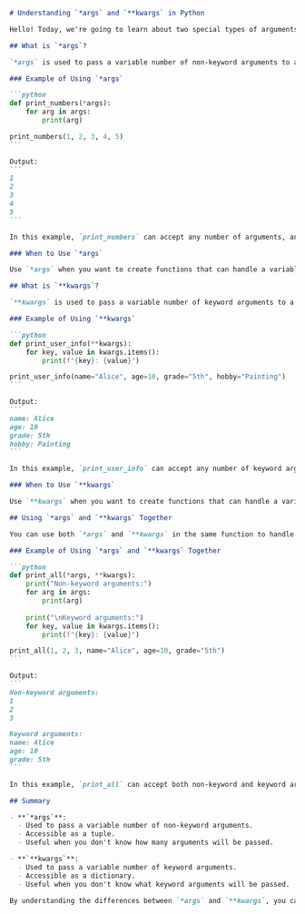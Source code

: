 ````markdown name=args_vs_kwargs.md
# Understanding `*args` and `**kwargs` in Python

Hello! Today, we're going to learn about two special types of arguments in Python: `*args` and `**kwargs`. These are used to pass a variable number of arguments to a function. Let's dive in and understand the differences between them.

## What is `*args`?

`*args` is used to pass a variable number of non-keyword arguments to a function. It allows you to pass any number of arguments to the function, and they will be accessible as a tuple.

### Example of Using `*args`

```python
def print_numbers(*args):
    for arg in args:
        print(arg)

print_numbers(1, 2, 3, 4, 5)
```

Output:
```
1
2
3
4
5
```

In this example, `print_numbers` can accept any number of arguments, and they are all printed one by one.

### When to Use `*args`

Use `*args` when you want to create functions that can handle a variable number of non-keyword arguments. This is useful when you don't know in advance how many arguments will be passed to the function.

## What is `**kwargs`?

`**kwargs` is used to pass a variable number of keyword arguments to a function. It allows you to pass any number of keyword arguments, and they will be accessible as a dictionary.

### Example of Using `**kwargs`

```python
def print_user_info(**kwargs):
    for key, value in kwargs.items():
        print(f"{key}: {value}")

print_user_info(name="Alice", age=10, grade="5th", hobby="Painting")
```

Output:
```
name: Alice
age: 10
grade: 5th
hobby: Painting
```

In this example, `print_user_info` can accept any number of keyword arguments, and they are all printed with their keys and values.

### When to Use `**kwargs`

Use `**kwargs` when you want to create functions that can handle a variable number of keyword arguments. This is useful when you don't know in advance what keyword arguments will be passed to the function.

## Using `*args` and `**kwargs` Together

You can use both `*args` and `**kwargs` in the same function to handle both non-keyword and keyword arguments.

### Example of Using `*args` and `**kwargs` Together

```python
def print_all(*args, **kwargs):
    print("Non-keyword arguments:")
    for arg in args:
        print(arg)
    
    print("\nKeyword arguments:")
    for key, value in kwargs.items():
        print(f"{key}: {value}")

print_all(1, 2, 3, name="Alice", age=10, grade="5th")
```

Output:
```
Non-keyword arguments:
1
2
3

Keyword arguments:
name: Alice
age: 10
grade: 5th
```

In this example, `print_all` can accept both non-keyword and keyword arguments and print them separately.

## Summary

- **`*args`**:
  - Used to pass a variable number of non-keyword arguments.
  - Accessible as a tuple.
  - Useful when you don't know how many arguments will be passed.

- **`**kwargs`**:
  - Used to pass a variable number of keyword arguments.
  - Accessible as a dictionary.
  - Useful when you don't know what keyword arguments will be passed.

By understanding the differences between `*args` and `**kwargs`, you can create more flexible and versatile functions in Python. Have fun experimenting with them!

````